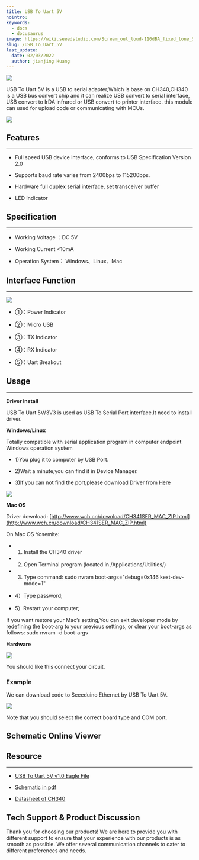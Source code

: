 ```yaml
---
title: USB To Uart 5V
nointro:
keywords:
  - docs
  - docusaurus
image: https://wiki.seeedstudio.com/Scream_out_loud-110dBA_fixed_tone_Siren/
slug: /USB_To_Uart_5V
last_update:
  date: 02/03/2022
  author: jianjing Huang
---
```

<!-- ---
name: USB To Uart 5V
category: Essentials
bzurl: https://www.seeedstudio.com/USB-To-Uart-5V-p-1833.html
oldwikiname:  USB To Uart 5V
prodimagename:  USB_To_Uart_5V_photo.jpg
surveyurl: https://www.research.net/r/USB_To_Uart_5V
sku:  103990051
--- -->
![](https://files.seeedstudio.com/wiki/USB_To_Uart_5V/img/USB_To_Uart_5V_photo.jpg)

USB To Uart 5V  is a USB to serial adapter,Which is base on CH340,CH340 is a USB bus convert chip and it can realize USB convert to serial interface, USB convert to
IrDA infrared or USB convert to printer interface. this module can used for upload code or communicating with MCUs.

[![](https://files.seeedstudio.com/wiki/Seeed-WiKi/docs/images/300px-Get_One_Now_Banner-ragular.png)](https://www.seeedstudio.com/USB-To-Uart-5V-p-1833.html)

## Features

---

* Full speed USB device interface, conforms to USB Specification Version 2.0

* Supports baud rate varies from 2400bps to 115200bps.

* Hardware full duplex serial interface, set transceiver buffer

* LED Indicator

## Specification

---

* Working Voltage ：DC 5V

* Working Current &lt;10mA

* Operation System： Windows、Linux、Mac

## Interface Function

---
![](https://files.seeedstudio.com/wiki/USB_To_Uart_5V/img/USB_To_Uart_5v_interface.jpg)

* ①：Power Indicator
* ②：Micro USB

* ③：TX Indicator

* ④：RX Indicator
* ⑤：Uart Breakout

## Usage

---
**Driver Install**

USB To Uart 5V/3V3 is used as USB To Serial Port interface.It need to install driver.

**Windows/Linux**

Totally compatible with serial application program in computer endpoint Windows operation system

* 1)You plug it to computer by USB Port.

* 2)Wait a  minute,you can find it in Device Manager.

* 3)If you can not find the port,please download Driver from [Here](http://wch-ic.com/download/list.asp?id=127)

![](https://files.seeedstudio.com/wiki/USB_To_Uart_5V/img/CH340_Driver.jpg)

**Mac OS**

Driver download:  [http://www.wch.cn/download/CH341SER_MAC_ZIP.html](http://www.wch.cn/download/CH341SER_MAC_ZIP.html)

On Mac OS Yosemite:

* 1) Install the CH340 driver

* 2) Open Terminal program (located in /Applications/Utilities/)

* 3) Type command: sudo nvram boot-args="debug=0x146 kext-dev-mode=1"

* 4）Type password;

* 5）Restart your computer;

If you want restore your Mac’s setting,You can exit developer mode by redefining the boot-arg to your previous settings, or clear your boot-args as follows:  sudo nvram -d boot-args

**Hardware**

![](https://files.seeedstudio.com/wiki/USB_To_Uart_5V/img/USB_To_Uart_Download.jpg)

You should like this connect your circuit.

### Example

We can download code to Seeeduino Ethernet by USB To Uart 5V.

![](https://files.seeedstudio.com/wiki/USB_To_Uart_5V/img/USB_To_Uart_5V_Usage.jpg)

Note that you should select the correct board type and COM port.

## Schematic Online Viewer

<div className="altium-ecad-viewer" data-project-src="res/USB_To_Uart_5V_Eagle.zip" style={{borderRadius: '0px 0px 4px 4px', height: 500, borderStyle: 'solid', borderWidth: 1, borderColor: 'rgb(241, 241, 241)', overflow: 'hidden', maxWidth: 1280, maxHeight: 700, boxSizing: 'border-box'}}>
</div>

## Resource

---

* [USB To Uart 5V v1.0 Eagle File](https://files.seeedstudio.com/wiki/USB_To_Uart_3V3/res/USB_To_Uart_5V_Eagle.zip)

* [Schematic in pdf](https://files.seeedstudio.com/wiki/USB_To_Uart_3V3/res/USB_To_Uart_5V_v1.0_SCH.pdf)

* [Datasheet of CH340](https://files.seeedstudio.com/wiki/USB_To_Uart_3V3/res/CH340DS1_EN.PDF)

## Tech Support & Product Discussion

Thank you for choosing our products! We are here to provide you with different support to ensure that your experience with our products is as smooth as possible. We offer several communication channels to cater to different preferences and needs.

<div class="button_tech_support_container">
<a href="https://forum.seeedstudio.com/" class="button_forum"></a> 
<a href="https://www.seeedstudio.com/contacts" class="button_email"></a>
</div>

<div class="button_tech_support_container">
<a href="https://discord.gg/eWkprNDMU7" class="button_discord"></a> 
<a href="https://github.com/Seeed-Studio/wiki-documents/discussions/69" class="button_discussion"></a>
</div>
